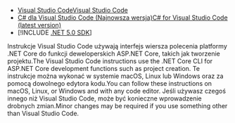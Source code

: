 * [<span data-ttu-id="c6f6c-101">Visual Studio Code</span><span class="sxs-lookup"><span data-stu-id="c6f6c-101">Visual Studio Code</span></span>](https://code.visualstudio.com/download)
* [<span data-ttu-id="c6f6c-102">C# dla Visual Studio Code (Najnowsza wersja)</span><span class="sxs-lookup"><span data-stu-id="c6f6c-102">C# for Visual Studio Code (latest version)</span></span>](https://marketplace.visualstudio.com/items?itemName=ms-dotnettools.csharp)
* [!INCLUDE [.NET 5.0 SDK](~/includes/5.0-SDK.md)]

<span data-ttu-id="c6f6c-103">Instrukcje Visual Studio Code używają interfejs wiersza polecenia platformy .NET Core do funkcji deweloperskich ASP.NET Core, takich jak tworzenie projektu.</span><span class="sxs-lookup"><span data-stu-id="c6f6c-103">The Visual Studio Code instructions use the .NET Core CLI for ASP.NET Core development functions such as project creation.</span></span> <span data-ttu-id="c6f6c-104">Te instrukcje można wykonać w systemie macOS, Linux lub Windows oraz za pomocą dowolnego edytora kodu.</span><span class="sxs-lookup"><span data-stu-id="c6f6c-104">You can follow these instructions on macOS, Linux, or Windows and with any code editor.</span></span> <span data-ttu-id="c6f6c-105">Jeśli używasz czegoś innego niż Visual Studio Code, może być konieczne wprowadzenie drobnych zmian.</span><span class="sxs-lookup"><span data-stu-id="c6f6c-105">Minor changes may be required if you use something other than Visual Studio Code.</span></span>
